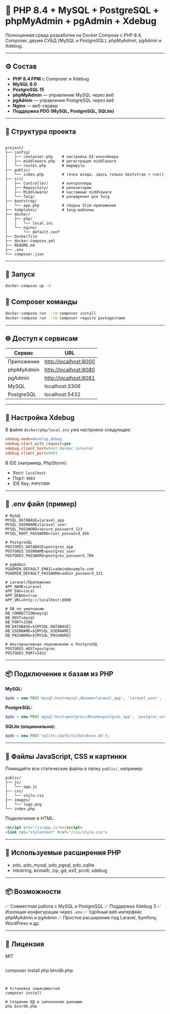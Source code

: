 # 🐳 PHP 8.4 + MySQL + PostgreSQL + phpMyAdmin + pgAdmin + Xdebug

Полноценная среда разработки на Docker Compose с PHP 8.4, Composer, двумя СУБД (MySQL и PostgreSQL), phpMyAdmin, pgAdmin и Xdebug.

---

## ⚙️ Состав

- **PHP 8.4 FPM** с Composer и Xdebug
- **MySQL 8.0**
- **PostgreSQL 15**
- **phpMyAdmin** — управление MySQL через веб
- **pgAdmin** — управление PostgreSQL через веб
- **Nginx** — веб-сервер
- **Поддержка PDO (MySQL, PostgreSQL, SQLite)**

---

## 📁 Структура проекта

```

project/
├── config/
│   ├── container.php    # настройка DI-контейнера
│   ├── middleware.php   # регистрация middleware
│   └── routes.php       # маршруты
├── public/
│   └── index.php        # точка входа, здесь только bootstrap + run()
├── src/
│   ├── Controller/      # контроллеры
│   ├── Repository/      # репозитории
│   ├── Middleware/      # кастомные middleware
│   └── Twig/            # расширения для Twig
├── bootstrap/
│   └── app.php          # сборка Slim-приложения
├── templates/           # twig-шаблоны
├── docker/
│   ├── php/
│   │   └── local.ini
│   └── nginx/
│       └── default.conf
├── Dockerfile
├── docker-compose.yml
├── README.md
├── .env
└── composer.json
````

---

## 🚀 Запуск

```bash
docker-compose up -d
````

## 🎼 Composer команды

```bash
docker-compose run --rm composer install
docker-compose run --rm composer require package/name
```

---

## 🌐 Доступ к сервисам

| Сервис     | URL                                            |
| ---------- | ---------------------------------------------- |
| Приложение | [http://localhost:8000](http://localhost:8000) |
| phpMyAdmin | [http://localhost:8080](http://localhost:8080) |
| pgAdmin    | [http://localhost:8081](http://localhost:8081) |
| MySQL      | localhost:3306                                 |
| PostgreSQL | localhost:5432                                 |

---

## 🧠 Настройка Xdebug

В файле `docker/php/local.ini` уже настроено следующее:

```ini
xdebug.mode=develop,debug
xdebug.start_with_request=yes
xdebug.client_host=host.docker.internal
xdebug.client_port=9003
```

В IDE (например, PhpStorm):

* Хост: `localhost`
* Порт: `9003`
* IDE Key: `PHPSTORM`

---

## 🔐 .env файл (пример)

```env
# MySQL
MYSQL_DATABASE=laravel_app
MYSQL_USERNAME=laravel_user
MYSQL_PASSWORD=secure_password_123
MYSQL_ROOT_PASSWORD=root_password_456

# PostgreSQL
POSTGRES_DATABASE=postgres_app
POSTGRES_USERNAME=postgres_user
POSTGRES_PASSWORD=postgres_password_789

# pgAdmin
PGADMIN_DEFAULT_EMAIL=admin@example.com
PGADMIN_DEFAULT_PASSWORD=admin_password_321

# Laravel/Приложение
APP_NAME=Laravel
APP_ENV=local
APP_DEBUG=true
APP_URL=http://localhost:8000

# DB по умолчанию
DB_CONNECTION=mysql
DB_HOST=mysql
DB_PORT=3306
DB_DATABASE=${MYSQL_DATABASE}
DB_USERNAME=${MYSQL_USERNAME}
DB_PASSWORD=${MYSQL_PASSWORD}

# Альтернативное подключение к PostgreSQL
POSTGRES_HOST=postgres
POSTGRES_PORT=5432
```

---

## 📦 Подключение к базам из PHP

**MySQL:**

```php
$pdo = new PDO('mysql:host=mysql;dbname=laravel_app', 'laravel_user', 'secure_password_123');
```

**PostgreSQL:**

```php
$pdo = new PDO('pgsql:host=postgres;dbname=postgres_app', 'postgres_user', 'postgres_password_789');
```

**SQLite (опционально):**

```php
$pdo = new PDO('sqlite:/path/to/Database.db');
```

---

## 📂 Файлы JavaScript, CSS и картинки

Помещайте все статические файлы в папку `public/`, например:

```
public/
├── js/
│   └── app.js
├── css/
│   └── style.css
├── images/
│   └── logo.png
└── index.php
```

Подключение в HTML:

```html
<script src="/js/app.js"></script>
<link rel="stylesheet" href="/css/style.css">
```

---

## 🧱 Используемые расширения PHP

* pdo, pdo\_mysql, pdo\_pgsql, pdo\_sqlite
* mbstring, bcmath, zip, gd, exif, pcntl, xdebug

---

## 📦 Возможности

✅ Совместная работа с MySQL и PostgreSQL
✅ Поддержка Xdebug 3
✅ Изоляция конфигурации через `.env`
✅ Удобный веб-интерфейс phpMyAdmin и pgAdmin
✅ Простое расширение под Laravel, Symfony, WordPress и др.

---

## 📜 Лицензия

MIT

```

```
composer install
php bin/db.php
```


# Установка зависимостей
composer install

# Создание БД и заполнение данными
php bin/db.php